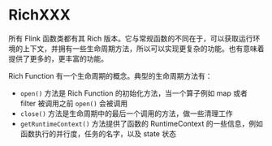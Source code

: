 # RichXXX

所有 Flink 函数类都有其 Rich 版本。它与常规函数的不同在于，可以获取运行环境的上下文，并拥有一些生命周期方法，所以可以实现更复杂的功能。也有意味着提供了更多的，更丰富的功能。

Rich Function 有一个生命周期的概念。典型的生命周期方法有：

- `open()` 方法是 Rich Function 的初始化方法，当一个算子例如 map 或者 filter 被调用之前 `open()` 会被调用
- `close()` 方法是生命周期中的最后一个调用的方法，做一些清理工作
- `getRuntimeContext()` 方法提供了函数的 RuntimeContext 的一些信息，例如函数执行的并行度，任务的名字，以及 state 状态